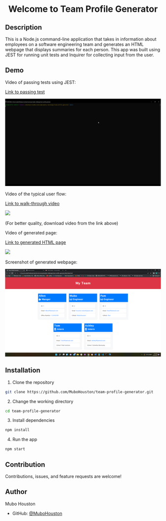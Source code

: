 <h1 align="center"> Welcome to Team Profile Generator</h1>

## Description 

This is a Node.js command-line application that takes in information about employees on a software engineering team and generates an HTML webpage that displays summaries for each person. This app was built using JEST for running unit tests and Inquirer for collecting input from the user.

## Demo
Video of passing tests using JEST:

<a href="./assets/generated-TPG-page.gif">Link to passing test</a>

<img src="./assets/passing-tests.gif">

Video of the typical user flow:

<a href="https://drive.google.com/file/d/1RWBfQLLwJhmtZpU4Six8N4Znx8ohMnc8/view">Link to walk-through video</a>

<img src="./assets/TPG.gif">

(For better quality, download video from the link above)

Video of generated page:

<a href="https://drive.google.com/file/d/1LpRz9MoqRd6l77Bs68Xskn2SkL1GkNDC/view">Link to generated HTML page</a>

<img src="./assets/generated-TPG-page.gif">

Screenshot of generated webpage:

<img src="./assets/TPG-screenshot.png">

## Installation 

1. Clone the repository

```bash
git clone https://github.com/MuboHouston/team-profile-generator.git
```

2. Change the working directory

```bash
cd team-profile-generator
```

3. Install dependencies

```bash
npm install
```

4. Run the app

``` bash 
npm start
```


## Contribution

Contributions, issues, and feature requests are welcome!

## Author

Mubo Houston

- GitHub: [@MuboHouston](https://github.com/MuboHouston)